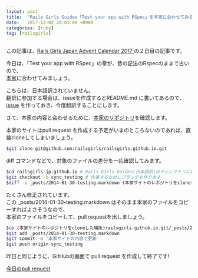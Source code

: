 ```yaml
---
layout: post
title:  "Rails Girls Guides「Test your app with RSpec」を本家に合わせてみる"
date:   2017-12-02 20:03:00 +0900
categories: [ruby]
tag: [railsgirls]
---
```

この記事は、<a href="https://qiita.com/advent-calendar/2017/railsgirlsjapan" target="_blank">Rails Girls Japan Advent Calendar 2017 </a>の２日目の記事です。

今日は、「Test your app with RSpec」の章が、昔の記法のRspecのままで古いので、  
<a href="http://guides.railsgirls.com/testing-rspec" target="_blank">本家</a>に合わせてみましょう。

こちらは、日本語訳されていません。  
翻訳に参加する場合は、issueを作成するとREADME.md に書いてあるので、<a href="https://github.com/railsgirls-jp/railsgirls-jp.github.io/issues/322" target="_blank">issue</a> を作っておき、今度翻訳することにします。

さて、本家の内容と合わせるために、<a href="https://github.com/railsgirls/railsgirls.github.io">本家のリポジトリ</a>を確認します。

本家のサイトはpull request を作成する予定がいまのところないのであれば、直接cloneしてしまいましょう。


```sh
$git clone git@github.com:railsgirls/railsgirls.github.io.git
```

diff コマンドなどで、対象のファイルの差分を一応確認してみます。<br />

```sh
$cd railsgirls-jp.github.io # Rails Girls Guides(日本語訳)のディレクトリに移動
$git checkout -b sync_testing # 作業するためにブランチを作ります
$diff -u _posts/2014-01-30-testing.markdown (本家サイトのレポジトリをcloneした場所)railsgirls.github.io.git/_posts/2014-01-30-testing.markdown
```

たくさん修正されています。<br />
この&nbsp;_posts/2014-01-30-testing.markdown はそのまま本家のファイルをコピーすればよさそうなので、  
本家のファイルをコピーして、pull requestを出しましょう。

```sh
$cp (本家サイトのレポジトリをcloneした場所)railsgirls.github.io.git/_posts/2014-01-30-testing.markdown _posts/2014-01-30-testing.markdown
$git add _posts/2014-01-30-testing.markdown
$git commit -m '本家サイトの内容で更新'
$git push origin sync_testing
```

昨日と同じように、GitHubの画面で pull request を作成して終了です!

<a href="https://github.com/railsgirls-jp/railsgirls-jp.github.io/pull/323">今日のpull request</a>
